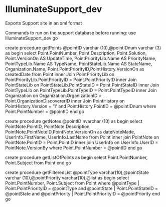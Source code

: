 IlluminateSupport_dev
=====================

Exports Support site in an xml format

Commands to run on the support database before running:
use IlluminateSupport_dev
go

create procedure getPoints @pointID varchar (10),@pointIDnum varchar (3)
as
begin
select Point.PointNumber, Point.Description, Point.Solution, Point.VersionOn AS UpdateTime, PointPriorityLib.Name AS PriorityName, PointTypeLib.Name AS TypeName, PointStateLib.Name AS StateName, Organization.Name, Point.PointPriorityID,PointHistory.VersionOn as createdDate
from Point
inner Join PointPriorityLib
on PointPriorityLib.PointPriorityID = Point.PointPriorityID
inner Join PointStateLib
on PointStateLib.PointStateID = Point.PointStateID
inner Join PointTypeLib
on PointTypeLib.PointTypeID = Point.PointTypeID
inner Join Organization
on Organization.OrganizationID = Point.OrganizationDiscovererID
inner Join PointHistory
on PointHistory.Version = '1' and PointHistory.PointID = @pointIDnum
where Point.PointNumber = @pointID
end
go

create procedure getNotes @pointID nvarchar (10)
as
begin
select PointNote.PointID, PointNote.Description, PointNote.PointNoteID,PointNote.VersionOn as dateNoteMade, UserInfo.FirstName, UserInfo.LastName
from Point
inner join PointNote
on PointNote.PointID = Point.PointID
inner join UserInfo
on UserInfo.UserID = PointNote.VersionBy
where Point.PointNumber = @pointID
end
go

create procedure getListOfPoints
as
begin
select Point.PointNumber, Point.Subject
from Point
end
go

create procedure getFilteredList @pointType varchar(10),@pointState varchar (10),@pointPriority varchar(10),@list 
as
begin
select Point.PointNumber, Point.Subject
from Point
where @pointType | Point.PointPriorityID = @pointType and @pointState | Point.PointStateID = @pointState and @pointPriority | Point.PointPriorityID = @pointPriority 
end
go
